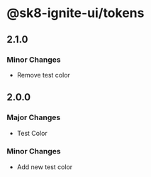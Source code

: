 # @sk8-ignite-ui/tokens

## 2.1.0

### Minor Changes

- Remove test color

## 2.0.0

### Major Changes

- Test Color

### Minor Changes

- Add new test color
